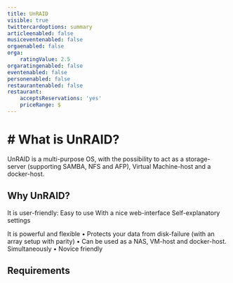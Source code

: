 ```yaml
---
title: UnRAID
visible: true
twittercardoptions: summary
articleenabled: false
musiceventenabled: false
orgaenabled: false
orga:
    ratingValue: 2.5
orgaratingenabled: false
eventenabled: false
personenabled: false
restaurantenabled: false
restaurant:
    acceptsReservations: 'yes'
    priceRange: $
---
```


# # What is UnRAID?
UnRAID is a multi-purpose OS, with the possibility to act as a storage-server (supporting SAMBA, NFS and AFP), Virtual Machine-host and a docker-host.

## Why UnRAID?
It is user-friendly:
	Easy to use
	With a nice web-interface
	Self-explanatory settings
    
It is powerful and flexible
•	Protects your data from disk-failure (with an array setup with parity)
•	Can be used as a NAS, VM-host and docker-host. Simultaneously
•	Novice friendly

## Requirements

